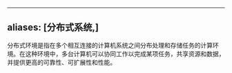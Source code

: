 
---
aliases: [分布式系统,]
---
分布式环境是指在多个相互连接的计算机系统之间分布处理和存储任务的计算环境。在这种环境中，多台计算机可以协同工作以完成某项任务，共享资源和数据，并提供更高的可靠性、可扩展性和性能。
<!--SR:!2023-08-30,3,250-->
